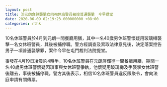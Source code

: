 ```yaml
---
layout: post
title: 涉元朗食肆襲擊女同袍休班警員被控普通襲擊　今早提堂
date: 2020-06-09 02:19:23.000000000 +08:00
categories: rthk
---
```


10名休班警員於4月到元朗一間餐廳用膳，其中一名40歲男休班警懷疑用玻璃樽襲擊一名女休班警員，其後被捕停職。警方經調查及索取法律意見後，決定落案控告男子一項普通襲擊罪，案件今早在屯門裁判法院提堂。

事發在4月19日凌晨約4時半，10名休班警員在元朗屏輝徑一間餐廳用膳，期間一名40歲男休班警懷疑因瑣事與女休班警爭執，他懷疑用玻璃樽及手襲擊女休班警後離去，事後被捕停職。警方其後表示，相信10名休班警員違反限聚令，會向法庭申請有關傳票。
